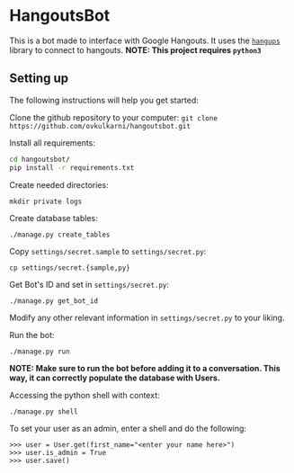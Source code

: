 # HangoutsBot
This is a bot made to interface with Google Hangouts. It uses the [`hangups`](https://github.com/tdryer/hangups) library to connect to hangouts.
**NOTE: This project requires `python3`**

## Setting up
The following instructions will help you get started:

Clone the github repository to your computer:
`git clone https://github.com/ovkulkarni/hangoutsbot.git`

Install all requirements:
```bash
cd hangoutsbot/
pip install -r requirements.txt
```

Create needed directories:
```
mkdir private logs
```

Create database tables:
```
./manage.py create_tables
```

Copy `settings/secret.sample` to `settings/secret.py`:
```
cp settings/secret.{sample,py}
```

Get Bot's ID and set in `settings/secret.py`:
```
./manage.py get_bot_id
```

Modify any other relevant information in `settings/secret.py` to your liking.

Run the bot:
```
./manage.py run
```
**NOTE: Make sure to run the bot before adding it to a conversation. This way, it can correctly populate the database with Users.**

Accessing the python shell with context:
```
./manage.py shell
```

To set your user as an admin, enter a shell and do the following:
```
>>> user = User.get(first_name="<enter your name here>")
>>> user.is_admin = True
>>> user.save()
```